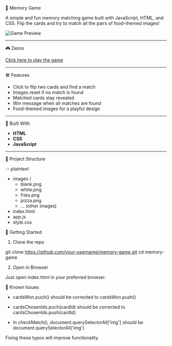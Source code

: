 🧠 Memory Game

A simple and fun memory matching game built with JavaScript, HTML, and CSS. Flip the cards and try to match all the pairs of food-themed images!

![Game Preview](images/preview.png) <!-- Replace with a screenshot if you have one -->

---

🎮 Demo

[Click here to play the game](https://your-demo-link.com) <!-- Optional: add GitHub Pages link if hosted -->

---

🛠️ Features

* Click to flip two cards and find a match
* Images reset if no match is found
* Matched cards stay revealed
* Win message when all matches are found
* Food-themed images for a playful design

---

🧱 Built With

- **HTML**
- **CSS**
- **JavaScript**

---


📁 Project Structure

-- plaintext


* images /
  * blank.png
  * white.png
  * fries.png
  * pizza.png
  * ... (other images)
* index.html
* app.js
* style.css


🚀 Getting Started

1. Clone the repo

git clone https://github.com/your-username/memory-game.git
cd memory-game

2. Open in Browser

Just open index.html in your preferred browser.


🐛 Known Issues

* cardsWon.puch() should be corrected to cardsWon.push()

* cardsChosenIds.puch(cardId) should be corrected to cardsChosenIds.push(cardId)

* In checkMatch(), document.querySelectorAll['img'] should be document.querySelectorAll('img')


Fixing these typos will improve functionality.
